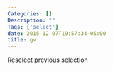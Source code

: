 ```yaml
---
Categories: []
Description: ""
Tags: ['select']
date: 2015-12-07T19:57:34-05:00
title: gv
---
```


Reselect previous selection
